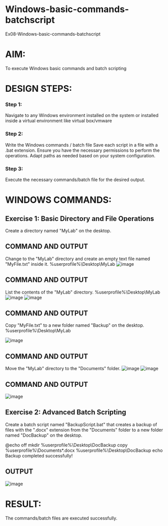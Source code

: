 # Windows-basic-commands-batchscript
Ex08-Windows-basic-commands-batchscript

# AIM:
To execute Windows basic commands and batch scripting

# DESIGN STEPS:

### Step 1:

Navigate to any Windows environment installed on the system or installed inside a virtual environment like virtual box/vmware 

### Step 2:

Write the Windows commands / batch file
Save each script in a file with a .bat extension.
Ensure you have the necessary permissions to perform the operations.
Adapt paths as needed based on your system configuration.
### Step 3:

Execute the necessary commands/batch file for the desired output. 




# WINDOWS COMMANDS:
## Exercise 1: Basic Directory and File Operations
Create a directory named "MyLab" on the desktop.


## COMMAND AND OUTPUT

Change to the "MyLab" directory and create an empty text file named "MyFile.txt" inside it.
%userprofile%\Desktop\MyLab
![image](https://github.com/user-attachments/assets/27cab69a-8541-4880-81a5-9ec662c16aca)


## COMMAND AND OUTPUT

List the contents of the "MyLab" directory.
%userprofile%\Desktop\MyLab
![image](https://github.com/user-attachments/assets/dd0a1d1a-9cc0-49bc-a8b4-c81ba9d7638f)
![image](https://github.com/user-attachments/assets/64b08262-0474-456c-9983-0c11474ce853)



## COMMAND AND OUTPUT

Copy "MyFile.txt" to a new folder named "Backup" on the desktop.
%userprofile%\Desktop\MyLab

![image](https://github.com/user-attachments/assets/0071d528-c0ad-4055-93f3-dc381008125b)

## COMMAND AND OUTPUT

Move the "MyLab" directory to the "Documents" folder.
![image](https://github.com/user-attachments/assets/be1b64f6-b45c-455c-9596-b320d30587f5)
![image](https://github.com/user-attachments/assets/2d553a51-23f3-48d0-be5f-8638d1418832)


## COMMAND AND OUTPUT
![image](https://github.com/user-attachments/assets/bf3c20ec-7b93-4bfe-9de8-2a1be17718d4)


## Exercise 2: Advanced Batch Scripting
Create a batch script named "BackupScript.bat" that creates a backup of files with the ".docx" extension from the "Documents" folder to a new folder named "DocBackup" on the desktop.


@echo off mkdir %userprofile%\Desktop\DocBackup copy %userprofile%\Documents*.docx %userprofile%\Desktop\DocBackup echo Backup completed successfully!




## OUTPUT

![image](https://github.com/user-attachments/assets/e3fa5270-d959-4f52-b25a-79adbbadc519)




# RESULT:
The commands/batch files are executed successfully.

